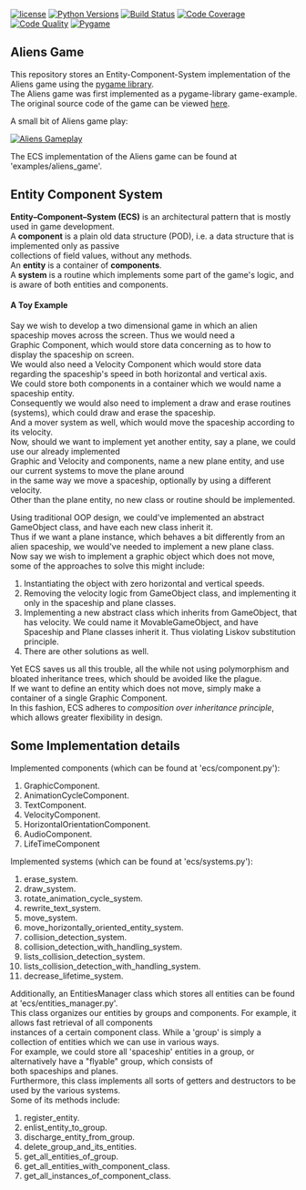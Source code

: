 [![license](https://img.shields.io/badge/license-MIT-green.svg)](https://github.com/avikor/entity_component_system/blob/master/LICENSE)
[![Python Versions](https://img.shields.io/badge/python-3.5%20%7C%203.6%20%7C%203.7-blue.svg)](https://www.python.org/downloads/release/python-350/)
[![Build Status](https://travis-ci.org/avikor/constraint_satisfaction_problems.svg?branch=master)](https://travis-ci.org/avikor/entity_component_system)
[![Code Coverage](https://img.shields.io/badge/coverage-95%25-brightgreen.svg)](https://codecov.io/gh/avikor/entity_component_system)
[![Code Quality](https://img.shields.io/badge/code%20quality-A-brightgreen.svg)](https://app.codacy.com/project/avikor/entity_component_system/dashboard)
[![Pygame](https://i.imgur.com/DN3bO38.png)](https://www.pygame.org/news)

## Aliens Game
This repository stores an Entity-Component-System implementation of the Aliens game using the [pygame library](https://www.pygame.org).  
The Aliens game was first implemented as a pygame-library game-example.  
The original source code of the game can be viewed [here](https://github.com/xamox/pygame/blob/master/examples/aliens.py).  
  
A small bit of Aliens game play:  
  
[![Aliens Gameplay](https://i.imgur.com/Z7Z2t2k.png)](https://streamable.com/iye6w)

The ECS implementation of the Aliens game can be found at 'examples/aliens_game'.

## Entity Component System
**Entity–Component–System (ECS)** is an architectural pattern that is mostly used in game development.  
A **component** is a plain old data structure (POD), i.e. a data structure that is implemented only as passive  
collections of field values, without any methods.  
An **entity** is a container of  **components**.  
A **system** is a routine which implements some part of the game's logic, and is aware of both entities and components.  

#### A Toy Example
Say we wish to develop a two dimensional game in which an alien spaceship moves across the screen. Thus we would need a  
Graphic Component, which would store data concerning as to how to display the spaceship on screen.  
We would also need a Velocity Component which would store data regarding the spaceship's speed in both horizontal and vertical axis.  
We could store both components in a container which we would name a spaceship entity.  
Consequently we would also need to implement a draw and erase routines (systems), which could draw and erase the spaceship.  
And a mover system as well, which would move the spaceship according to its velocity.  
Now, should we want to implement yet another entity, say a plane, we could use our already implemented  
Graphic and Velocity and components, name a new plane entity, and use our current systems to move the plane around  
in the same way we move a spaceship, optionally by using a different velocity.   
Other than the plane entity, no new class or routine should be implemented.
  
Using traditional OOP design, we could've implemented an abstract GameObject class, and have each new class inherit it.    
Thus if we want a plane instance, which behaves a bit differently from an alien spaceship, we would've needed to implement a new plane class.  
Now say we wish to implement a graphic object which does not move, some of the approaches to solve this might include:
1. Instantiating the object with zero horizontal and vertical speeds.
2. Removing the velocity logic from GameObject class, and implementing it only in the spaceship and plane classes.
3. Implementing a new abstract class which inherits from GameObject, that has velocity. We could name it MovableGameObject,
and have Spaceship and Plane classes inherit it. Thus violating Liskov substitution principle.
4. There are other solutions as well.
 
Yet ECS saves us all this trouble, all the while not using polymorphism and bloated inheritance trees, which should be avoided like the plague.  
If we want to define an entity which does not move, simply make a container of a single Graphic Component.  
In this fashion, ECS adheres to *composition over inheritance principle*, which allows greater flexibility in design.  

## Some Implementation details
Implemented components (which can be found at 'ecs/component.py'):  
1. GraphicComponent.
2. AnimationCycleComponent.
3. TextComponent.
4. VelocityComponent.
5. HorizontalOrientationComponent.
6. AudioComponent.
7. LifeTimeComponent

Implemented systems (which can be found at 'ecs/systems.py'):  
1. erase_system.
2. draw_system.
3. rotate_animation_cycle_system.
4. rewrite_text_system.
5. move_system.
6. move_horizontally_oriented_entity_system.
7. collision_detection_system.
8. collision_detection_with_handling_system.
9. lists_collision_detection_system.
10. lists_collision_detection_with_handling_system.
11. decrease_lifetime_system.  

Additionally, an EntitiesManager class which stores all entities can be found at 'ecs/entities_manager.py'.     
This class organizes our entities by groups and components. For example, it allows fast retrieval of all components  
instances of a certain component class. While a 'group' is simply a collection of entities which we can use in various ways.  
For example, we could store all 'spaceship' entities in a group, or alternatively have a "flyable" group, which consists of  
both spaceships and planes.  
Furthermore, this class implements all sorts of getters and destructors to be used by the various systems.  
Some of its methods include:
1. register_entity.
2. enlist_entity_to_group.
3. discharge_entity_from_group.
4. delete_group_and_its_entities.
5. get_all_entities_of_group.
6. get_all_entities_with_component_class.
7. get_all_instances_of_component_class.